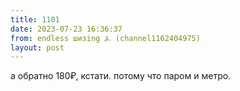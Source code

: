 ```yaml
---
title: 1101
date: 2023-07-23 16:36:37
from: endless шизing ⍼ (channel1162404975)
layout: post
---
```


а обратно 180₽, кстати. потому что паром и метро.
